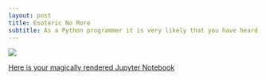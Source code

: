 ```yaml
---
layout: post
title: Esoteric No More
subtitle: As a Python programmer it is very likely that you have heard the terms iterable , iterator and generator but can't really explain how they differ from one another or what they really are. Well let's sort it out.
---
```


 ![](https://i.ibb.co/Qcs2BSQ/Webp-net-resizeimage.jpg)
 
 
 [Here is your magically rendered Jupyter Notebook](https://nbviewer.jupyter.org/github/jidindinesh/jidindinesh.github.io/blob/master/Iterating.py.ipynb)
